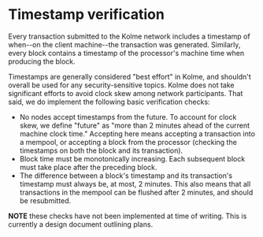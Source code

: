 # Timestamp verification

Every transaction submitted to the Kolme network includes a timestamp of when--on the client machine--the transaction was generated. Similarly, every block contains a timestamp of the processor's machine time when producing the block.

Timestamps are generally considered "best effort" in Kolme, and shouldn't overall be used for any security-sensitive topics. Kolme does not take significant efforts to avoid clock skew among network participants. That said, we do implement the following basic verification checks:

* No nodes accept timestamps from the future. To account for clock skew, we define "future" as "more than 2 minutes ahead of the current machine clock time." Accepting here means accepting a transaction into a mempool, or accepting a block from the processor (checking the timestamps on both the block and its transaction).
* Block time must be monotonically increasing. Each subsequent block must take place after the preceding block.
* The difference between a block's timestamp and its transaction's timestamp must always be, at most, 2 minutes. This also means that all transactions in the mempool can be flushed after 2 minutes, and should be resubmitted.

**NOTE** these checks have not been implemented at time of writing. This is currently a design document outlining plans.
